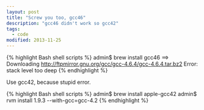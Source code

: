 ```yaml
---
layout: post
title: "Screw you too, gcc46"
description: "gcc46 didn't work so gcc42"
tags: 
  - code
modified: 2013-11-25
---
```


{% highlight Bash shell scripts %}
admin$ brew install gcc46
==> Downloading http://ftpmirror.gnu.org/gcc/gcc-4.6.4/gcc-4.6.4.tar.bz2
Error: stack level too deep
{% endhighlight %}

Use gcc42, because stupid error.

{% highlight Bash shell scripts %}
admin$ brew install apple-gcc42
admin$ rvm install 1.9.3 --with-gcc=gcc-4.2
{% endhighlight %}
